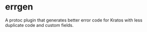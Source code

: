 # errgen
A protoc plugin that generates better error code for Kratos with less duplicate code and custom fields.
